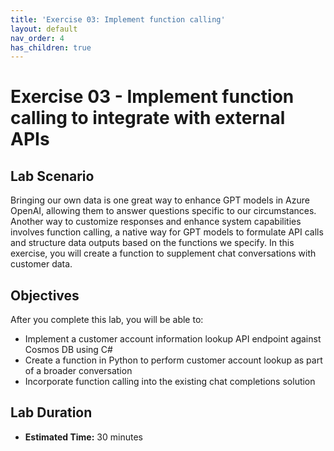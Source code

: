 ```yaml
---
title: 'Exercise 03: Implement function calling'
layout: default
nav_order: 4
has_children: true
---
```


# Exercise 03 - Implement function calling to integrate with external APIs

## Lab Scenario

Bringing our own data is one great way to enhance GPT models in Azure OpenAI, allowing them to answer questions specific to our circumstances. Another way to customize responses and enhance system capabilities involves function calling, a native way for GPT models to formulate API calls and structure data outputs based on the functions we specify. In this exercise, you will create a function to supplement chat conversations with customer data.

## Objectives

After you complete this lab, you will be able to:

* Implement a customer account information lookup API endpoint against Cosmos DB using C#
* Create a function in Python to perform customer account lookup as part of a broader conversation
* Incorporate function calling into the existing chat completions solution

## Lab Duration

* **Estimated Time:** 30 minutes
